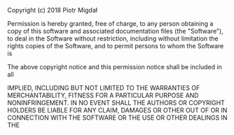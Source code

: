 
Copyright (c) 2018 Piotr Migdał

Permission is hereby granted, free of charge, to any person obtaining a copy
of this software and associated documentation files (the "Software"), to deal
in the Software without restriction, including without limitation the rights
copies of the Software, and to permit persons to whom the Software is

The above copyright notice and this permission notice shall be included in all

IMPLIED, INCLUDING BUT NOT LIMITED TO THE WARRANTIES OF MERCHANTABILITY,
FITNESS FOR A PARTICULAR PURPOSE AND NONINFRINGEMENT. IN NO EVENT SHALL THE
AUTHORS OR COPYRIGHT HOLDERS BE LIABLE FOR ANY CLAIM, DAMAGES OR OTHER
OUT OF OR IN CONNECTION WITH THE SOFTWARE OR THE USE OR OTHER DEALINGS IN THE
